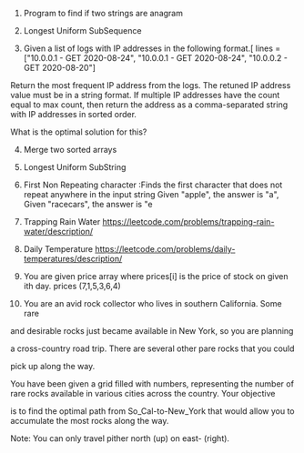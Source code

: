 1. Program to find if two strings are anagram
   
3. Longest Uniform SubSequence
   
4. Given a list of logs with IP addresses in the following format.[
lines = ["10.0.0.1 - GET 2020-08-24", "10.0.0.1 - GET 2020-08-24", "10.0.0.2 - GET 2020-08-20"]

Return the most frequent IP address from the logs. The retuned IP address value must be in a string format. If multiple IP addresses have the count equal to max count, then return the address as a comma-separated string with IP addresses in sorted order.

What is the optimal solution for this?

4. Merge two sorted arrays

5. Longest Uniform SubString

6. First Non Repeating character :Finds the first character that does not repeat anywhere in
the input string Given "apple", the answer is "a", Given "racecars", the answer is "e

7. Trapping Rain Water
https://leetcode.com/problems/trapping-rain-water/description/

8. Daily Temperature
   https://leetcode.com/problems/daily-temperatures/description/

9. You are given price array where prices[i] is the price of stock on given ith day.
   prices (7,1,5,3,6,4)

10. 
    You are an avid rock collector who lives in southern California. Some rare

  and desirable rocks just became available in New York, so you are planning

  a cross-country road trip. There are several other pare rocks that you could

  pick up along the way.

  You have been given a grid filled with numbers, representing the number of rare rocks available in various cities across the        country. Your objective

  is to find the optimal path from So_Cal-to-New_York that would allow you to accumulate the most rocks along the way.

Note: You can only travel pither north (up) on east- (right).


